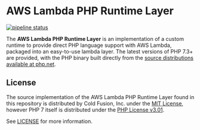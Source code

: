 # AWS Lambda PHP Runtime Layer

[![pipeline status](https://gitlab.com/coldfusionjp/aws-lambda-php-runtime/badges/master/pipeline.svg)](https://gitlab.com/coldfusionjp/aws-lambda-php-runtime/commits/master)

The **AWS Lambda PHP Runtime Layer** is an implementation of a custom runtime to provide direct PHP language support with AWS Lambda, packaged into an easy-to-use lambda layer.  The latest versions of PHP 7.3+ are provided, with the PHP binary built directly from the [source distributions available at php.net](https://www.php.net/distributions/).

## License

The source implementation of the AWS Lambda PHP Runtime Layer found in this repository is distributed by Cold Fusion, Inc. under the [MIT License](https://choosealicense.com/licenses/mit/), however PHP 7 itself is distributed under the [PHP License v3.01](https://www.php.net/license/3_01.txt).

See [LICENSE](./LICENSE) for more information.
